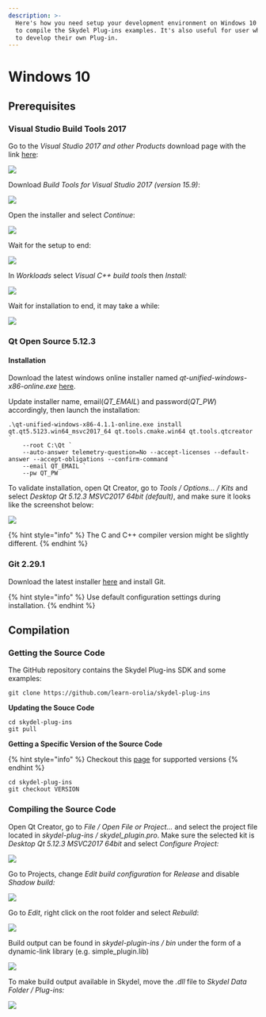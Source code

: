 ```yaml
---
description: >-
  Here's how you need setup your development environment on Windows 10 in order
  to compile the Skydel Plug-ins examples. It's also useful for user who wants
  to develop their own Plug-in.
---
```


# Windows 10

## Prerequisites

### Visual Studio Build Tools 2017

Go to the _Visual Studio 2017 and other Products_ download page with the link [here](https://visualstudio.microsoft.com/vs/older-downloads/):

![](../.gitbook/assets/install_vs_1.png)

Download _Build Tools for Visual Studio 2017 \(version 15.9\)_:

![](../.gitbook/assets/install_vs_2.png)

Open the installer and select _Continue_:

![](../.gitbook/assets/install_vs_3.png)

Wait for the setup to end:

![](../.gitbook/assets/install_vs_4.png)

In _Workloads_ select _Visual C++ build tools_ then _Install:_

![](../.gitbook/assets/install_vs_5.png)

Wait for installation to end, it may take a while:

![](../.gitbook/assets/install_vs_6.png)

### Qt Open Source 5.12.3

#### **Installation**

Download the latest windows online installer named _qt-unified-windows-x86-online.exe_ [here](https://download.qt.io/official_releases/online_installers/).

Update installer name, email\(_QT\_EMAIL_\) and password\(_QT\_PW_\) accordingly, then launch the installation:

```aspnet
.\qt-unified-windows-x86-4.1.1-online.exe install qt.qt5.5123.win64_msvc2017_64 qt.tools.cmake.win64 qt.tools.qtcreator `
    --root C:\Qt `
    --auto-answer telemetry-question=No --accept-licenses --default-answer --accept-obligations --confirm-command `
    --email QT_EMAIL `
    --pw QT_PW
```

To validate installation, open Qt Creator, go to _Tools / Options... / Kits_ and select _Desktop Qt 5.12.3 MSVC2017 64bit \(default\)_, and make sure it looks like the screenshot below:

![](../.gitbook/assets/win_config_qt_1.png)

{% hint style="info" %}
The C and C++ compiler version might be slightly different.
{% endhint %}

### Git 2.29.1

Download the latest installer [here](https://gitforwindows.org/) and install Git.

{% hint style="info" %}
Use default configuration settings during installation.
{% endhint %}

## Compilation

### **Getting the Source Code**

The GitHub repository contains the Skydel Plug-ins SDK and some examples:

```text
git clone https://github.com/learn-orolia/skydel-plug-ins
```

**Updating the Souce Code**

```text
cd skydel-plug-ins
git pull
```

**Getting a Specific Version of the Source Code**

{% hint style="info" %}
Checkout this [page](https://github.com/learn-orolia/skydel-plug-ins/releases) for supported versions
{% endhint %}

```text
cd skydel-plug-ins
git checkout VERSION
```

### **Compiling the Source Code**

Open Qt Creator, go to _File / Open File or Project..._ and select the project file located in _skydel-plug-ins / skydel\_plugin.pro_. Make sure the selected kit is _Desktop Qt 5.12.3 MSVC2017 64bit_ and select _Configure Project:_

![](../.gitbook/assets/win_compile_1.png)

Go to Projects, change _Edit build configuration_ for _Release_ and disable _Shadow build:_

![](../.gitbook/assets/win_compile_2.png)

Go to _Edit_, right click on the root folder and select _Rebuild_:

![](../.gitbook/assets/win_compile_3.png)

Build output can be found in _skydel-plugin-ins / bin_ under the form of a dynamic-link library \(e.g. simple\_plugin.lib\)

![](../.gitbook/assets/win_compile_4.png)

To make build output available in Skydel, move the _.dll_ file to _Skydel Data Folder / Plug-ins:_

![](../.gitbook/assets/win_compile_5.png)

